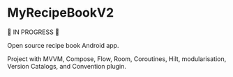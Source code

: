# MyRecipeBookV2


🚧 IN PROGRESS 🚧


Open source recipe book Android app.


Project with MVVM, Compose, Flow, Room, Coroutines, Hilt, modularisation, Version Catalogs, and Convention plugin.
